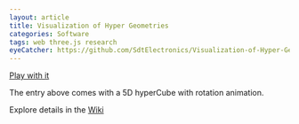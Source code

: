 ```yaml
---
layout: article
title: Visualization of Hyper Geometries
categories: Software
tags: web three.js research 
eyeCatcher: https://github.com/SdtElectronics/Visualization-of-Hyper-Geometries/raw/master//5d.jpg
---
```


 

[Play with it](https://sdtelectronics.github.io/Visualization-of-Hyper-Geometries/src/index.html?Demo2)


The entry above comes with a 5D hyperCube with rotation animation.


Explore details in the [Wiki](https://github.com/SdtElectronic/Visualization-of-Hyper-Geometries/wiki/Classes-Reference)